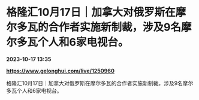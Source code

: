 # 格隆汇10月17日｜加拿大对俄罗斯在摩尔多瓦的合作者实施新制裁，涉及9名摩尔多瓦个人和6家电视台。

**2023-10-17 13:35**

**https://www.gelonghui.com/live/1250960**

格隆汇10月17日｜加拿大对俄罗斯在摩尔多瓦的合作者实施新制裁，涉及9名摩尔多瓦个人和6家电视台。